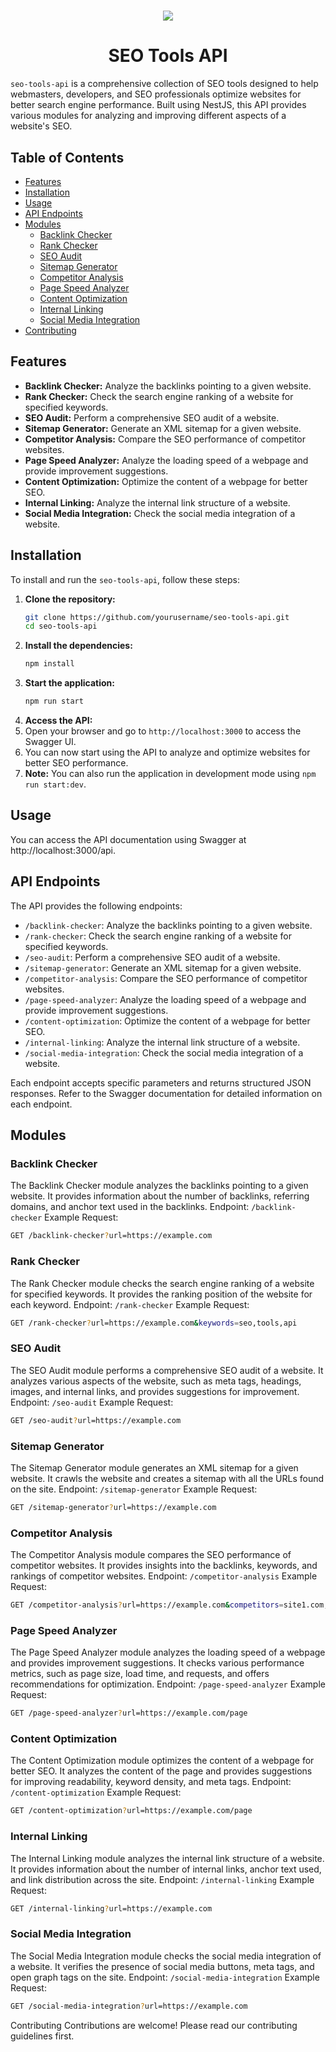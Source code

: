 <h1 align="center"> <img src="https://raw.githubusercontent.com/oguzhan18/seo-tools-api/main/assests/seo-tools-api-logo.png"> </h1>
<h1 align="center"> <b> SEO Tools API </b></h1>

`seo-tools-api` is a comprehensive collection of SEO tools designed to help webmasters, developers, and SEO professionals optimize websites for better search engine performance. Built using NestJS, this API provides various modules for analyzing and improving different aspects of a website's SEO.

## Table of Contents

- [Features](#features)
- [Installation](#installation)
- [Usage](#usage)
- [API Endpoints](#api-endpoints)
- [Modules](#modules)
    - [Backlink Checker](#backlink-checker)
    - [Rank Checker](#rank-checker)
    - [SEO Audit](#seo-audit)
    - [Sitemap Generator](#sitemap-generator)
    - [Competitor Analysis](#competitor-analysis)
    - [Page Speed Analyzer](#page-speed-analyzer)
    - [Content Optimization](#content-optimization)
    - [Internal Linking](#internal-linking)
    - [Social Media Integration](#social-media-integration)
- [Contributing](#contributing)

## Features

- **Backlink Checker:** Analyze the backlinks pointing to a given website.
- **Rank Checker:** Check the search engine ranking of a website for specified keywords.
- **SEO Audit:** Perform a comprehensive SEO audit of a website.
- **Sitemap Generator:** Generate an XML sitemap for a given website.
- **Competitor Analysis:** Compare the SEO performance of competitor websites.
- **Page Speed Analyzer:** Analyze the loading speed of a webpage and provide improvement suggestions.
- **Content Optimization:** Optimize the content of a webpage for better SEO.
- **Internal Linking:** Analyze the internal link structure of a website.
- **Social Media Integration:** Check the social media integration of a website.

## Installation

To install and run the `seo-tools-api`, follow these steps:

1. **Clone the repository:**
   ```bash
   git clone https://github.com/yourusername/seo-tools-api.git
   cd seo-tools-api
    ```
2. **Install the dependencies:**
    ```bash
    npm install
    ```
3. **Start the application:**
    ```bash
    npm run start
    ```
4. **Access the API:**
5. Open your browser and go to `http://localhost:3000` to access the Swagger UI.
6. You can now start using the API to analyze and optimize websites for better SEO performance.
7. **Note:** You can also run the application in development mode using `npm run start:dev`.

## Usage
You can access the API documentation using Swagger at http://localhost:3000/api.

## API Endpoints
The API provides the following endpoints:
* `/backlink-checker`: Analyze the backlinks pointing to a given website.
* `/rank-checker`: Check the search engine ranking of a website for specified keywords.
* `/seo-audit`: Perform a comprehensive SEO audit of a website.
* `/sitemap-generator`: Generate an XML sitemap for a given website.
* `/competitor-analysis`: Compare the SEO performance of competitor websites.
* `/page-speed-analyzer`: Analyze the loading speed of a webpage and provide improvement suggestions.
* `/content-optimization`: Optimize the content of a webpage for better SEO.
* `/internal-linking`: Analyze the internal link structure of a website.
* `/social-media-integration`: Check the social media integration of a website.

Each endpoint accepts specific parameters and returns structured JSON responses. Refer to the Swagger documentation for detailed information on each endpoint.

## Modules
### Backlink Checker
The Backlink Checker module analyzes the backlinks pointing to a given website. It provides information about the number of backlinks, referring domains, and anchor text used in the backlinks.
Endpoint: `/backlink-checker`
Example Request:
```bash
GET /backlink-checker?url=https://example.com
```
### Rank Checker
The Rank Checker module checks the search engine ranking of a website for specified keywords. It provides the ranking position of the website for each keyword.
Endpoint: `/rank-checker`
Example Request:
```bash
GET /rank-checker?url=https://example.com&keywords=seo,tools,api
```
### SEO Audit
The SEO Audit module performs a comprehensive SEO audit of a website. It analyzes various aspects of the website, such as meta tags, headings, images, and internal links, and provides suggestions for improvement.
Endpoint: `/seo-audit`
Example Request:
```bash
GET /seo-audit?url=https://example.com
```
### Sitemap Generator
The Sitemap Generator module generates an XML sitemap for a given website. It crawls the website and creates a sitemap with all the URLs found on the site.
Endpoint: `/sitemap-generator`
Example Request:
```bash
GET /sitemap-generator?url=https://example.com
```
### Competitor Analysis
The Competitor Analysis module compares the SEO performance of competitor websites. It provides insights into the backlinks, keywords, and rankings of competitor websites.
Endpoint: `/competitor-analysis`
Example Request:
```bash
GET /competitor-analysis?url=https://example.com&competitors=site1.com,site2.com
```
### Page Speed Analyzer
The Page Speed Analyzer module analyzes the loading speed of a webpage and provides improvement suggestions. It checks various performance metrics, such as page size, load time, and requests, and offers recommendations for optimization.
Endpoint: `/page-speed-analyzer`
Example Request:
```bash
GET /page-speed-analyzer?url=https://example.com/page
```
### Content Optimization
The Content Optimization module optimizes the content of a webpage for better SEO. It analyzes the content of the page and provides suggestions for improving readability, keyword density, and meta tags.
Endpoint: `/content-optimization`
Example Request:
```bash
GET /content-optimization?url=https://example.com/page
```
### Internal Linking
The Internal Linking module analyzes the internal link structure of a website. It provides information about the number of internal links, anchor text used, and link distribution across the site.
Endpoint: `/internal-linking`
Example Request:
```bash
GET /internal-linking?url=https://example.com
```
### Social Media Integration
The Social Media Integration module checks the social media integration of a website. It verifies the presence of social media buttons, meta tags, and open graph tags on the site.
Endpoint: `/social-media-integration`
Example Request:
```bash
GET /social-media-integration?url=https://example.com
```
Contributing
Contributions are welcome! Please read our contributing guidelines first.


